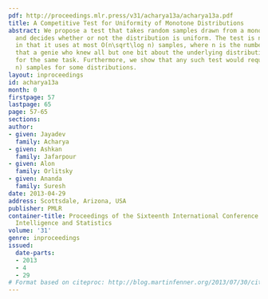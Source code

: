 ```yaml
---
pdf: http://proceedings.mlr.press/v31/acharya13a/acharya13a.pdf
title: A Competitive Test for Uniformity of Monotone Distributions
abstract: We propose a test that takes random samples drawn from a monotone distribution
  and decides whether or not the distribution is uniform. The test is nearly optimal
  in that it uses at most O(n\sqrt\log n) samples, where n is the number of samples
  that a genie who knew all but one bit about the underlying distribution would need
  for the same task. Furthermore, we show that any such test would require Ω(n\sqrt\log
  n) samples for some distributions.
layout: inproceedings
id: acharya13a
month: 0
firstpage: 57
lastpage: 65
page: 57-65
sections: 
author:
- given: Jayadev
  family: Acharya
- given: Ashkan
  family: Jafarpour
- given: Alon
  family: Orlitsky
- given: Ananda
  family: Suresh
date: 2013-04-29
address: Scottsdale, Arizona, USA
publisher: PMLR
container-title: Proceedings of the Sixteenth International Conference on Artificial
  Intelligence and Statistics
volume: '31'
genre: inproceedings
issued:
  date-parts:
  - 2013
  - 4
  - 29
# Format based on citeproc: http://blog.martinfenner.org/2013/07/30/citeproc-yaml-for-bibliographies/
---
```

